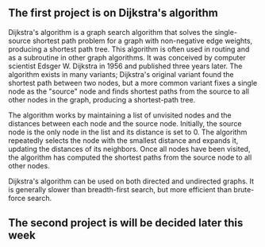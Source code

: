 ## The first project is on Dijkstra's algorithm
Dijkstra's algorithm is a graph search algorithm that solves the single-source shortest path problem for a graph with non-negative edge weights, producing a shortest path tree. This algorithm is often used in routing and as a subroutine in other graph algorithms. It was conceived by computer scientist Edsger W. Dijkstra in 1956 and published three years later. The algorithm exists in many variants; Dijkstra's original variant found the shortest path between two nodes, but a more common variant fixes a single node as the "source" node and finds shortest paths from the source to all other nodes in the graph, producing a shortest-path tree.

The algorithm works by maintaining a list of unvisited nodes and the distances between each node and the source node. Initially, the source node is the only node in the list and its distance is set to 0. The algorithm repeatedly selects the node with the smallest distance and expands it, updating the distances of its neighbors. Once all nodes have been visited, the algorithm has computed the shortest paths from the source node to all other nodes.

Dijkstra's algorithm can be used on both directed and undirected graphs. It is generally slower than breadth-first search, but more efficient than brute-force search.

## The second project is will be decided later this week


